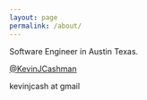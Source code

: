 ```yaml
---
layout: page
permalink: /about/
---
```


Software Engineer in Austin Texas.

[@KevinJCashman](https://twitter.com/KevinJCashman)

kevinjcash at gmail
